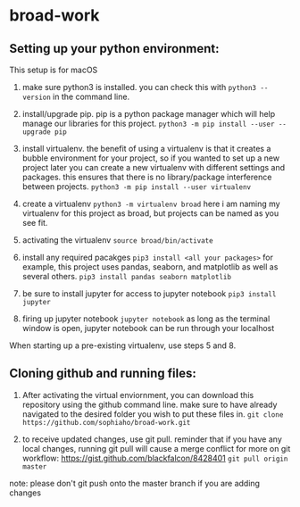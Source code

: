 # broad-work

## Setting up your python environment:
This setup is for macOS

1. make sure python3 is installed. you can check this with `python3 --version` in the command line.

2. install/upgrade pip. pip is a python package manager which will help manage our libraries for this project.
`python3 -m pip install --user --upgrade pip`

3. install virtualenv. the benefit of using a virtualenv is that it creates a bubble environment for your project, so if you wanted to set up a new project later you can create a new virtualenv with different settings and packages. this ensures that there is no library/package interference between projects.
`python3 -m pip install --user virtualenv`

4. create a virtualenv
`python3 -m virtualenv broad`
here i am naming my virtualenv for this project as broad, but projects can be named as you see fit.

5. activating the virtualenv
`source broad/bin/activate`

6. install any required pacakges
`pip3 install <all your packages>`
for example, this project uses pandas, seaborn, and matplotlib as well as several others.
`pip3 install pandas seaborn matplotlib`

7. be sure to install jupyter for access to jupyter notebook
`pip3 install jupyter`

8. firing up jupyter notebook
`jupyter notebook`
as long as the terminal window is open, jupyter notebook can be run through your localhost

When starting up a pre-existing virtualenv, use steps 5 and 8.


## Cloning github and running files:

1. After activating the virtual enviornment, you can download this repository using the github command line. make sure to have already navigated to the desired folder you wish to put these files in.
`git clone https://github.com/sophiaho/broad-work.git`

2. to receive updated changes, use git pull. reminder that if you have any local changes, running git pull will cause a merge conflict
for more on git workflow: https://gist.github.com/blackfalcon/8428401
`git pull origin master`

note: please don't git push onto the master branch if you are adding changes


